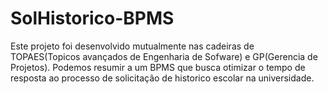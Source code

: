 # SolHistorico-BPMS
Este projeto foi desenvolvido mutualmente nas cadeiras de TOPAES(Topicos avançados de Engenharia de Sofware) e
GP(Gerencia de Projetos). Podemos resumir a um BPMS que busca otimizar o tempo de resposta ao processo de 
solicitação de historico escolar na universidade.
